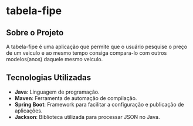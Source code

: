 # tabela-fipe

## Sobre o Projeto

A tabela-fipe é uma aplicação que permite que o usuário pesquise o preço de um veiculo e ao mesmo tempo consiga compara-lo com outros modelos(anos) daquele mesmo veiculo.

## Tecnologias Utilizadas
- **Java**: Linguagem de programação.
- **Maven**: Ferramenta de automação de compilação.
- **Spring Boot**: Framework para facilitar a configuração e publicação de aplicações.
- **Jackson**: Biblioteca utilizada para processar JSON no Java.
